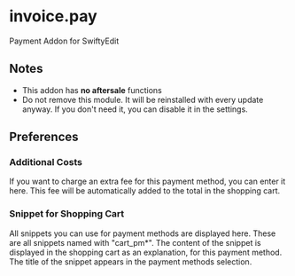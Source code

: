 # invoice.pay

Payment Addon for SwiftyEdit

## Notes

* This addon has **no aftersale** functions
* Do not remove this module. It will be reinstalled with every update anyway. If you don't need it, you can disable it in the settings.

## Preferences

### Additional Costs

If you want to charge an extra fee for this payment method, you can enter it here.
This fee will be automatically added to the total in the shopping cart.

### Snippet for Shopping Cart

All snippets you can use for payment methods are displayed here. These are all snippets named with "cart_pm*".
The content of the snippet is displayed in the shopping cart as an explanation, for this payment method.
The title of the snippet appears in the payment methods selection.